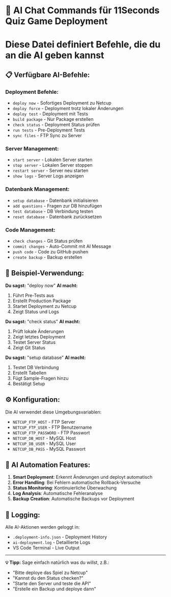 # 🤖 AI Chat Commands für 11Seconds Quiz Game Deployment
# Diese Datei definiert Befehle, die du an die AI geben kannst

## 📋 Verfügbare AI-Befehle:

### **Deployment Befehle:**
- `deploy now` - Sofortiges Deployment zu Netcup
- `deploy force` - Deployment trotz lokaler Änderungen
- `deploy test` - Deployment mit Tests
- `build package` - Nur Package erstellen
- `check status` - Deployment Status prüfen
- `run tests` - Pre-Deployment Tests
- `sync files` - FTP Sync zu Server

### **Server Management:**
- `start server` - Lokalen Server starten
- `stop server` - Lokalen Server stoppen
- `restart server` - Server neu starten
- `show logs` - Server Logs anzeigen

### **Datenbank Management:**
- `setup database` - Datenbank initialisieren
- `add questions` - Fragen zur DB hinzufügen
- `test database` - DB Verbindung testen
- `reset database` - Datenbank zurücksetzen

### **Code Management:**
- `check changes` - Git Status prüfen
- `commit changes` - Auto-Commit mit AI Message
- `push code` - Code zu GitHub pushen
- `create backup` - Backup erstellen

## 🔧 Beispiel-Verwendung:

**Du sagst:** "deploy now"
**AI macht:** 
1. Führt Pre-Tests aus
2. Erstellt Production Package
3. Startet Deployment zu Netcup
4. Zeigt Status und Logs

**Du sagst:** "check status"
**AI macht:**
1. Prüft lokale Änderungen
2. Zeigt letztes Deployment
3. Testet Server Status
4. Zeigt Git Status

**Du sagst:** "setup database"
**AI macht:**
1. Testet DB Verbindung
2. Erstellt Tabellen
3. Fügt Sample-Fragen hinzu
4. Bestätigt Setup

## ⚙️ Konfiguration:

Die AI verwendet diese Umgebungsvariablen:
- `NETCUP_FTP_HOST` - FTP Server
- `NETCUP_FTP_USER` - FTP Benutzername  
- `NETCUP_FTP_PASSWORD` - FTP Passwort
- `NETCUP_DB_HOST` - MySQL Host
- `NETCUP_DB_USER` - MySQL User
- `NETCUP_DB_PASS` - MySQL Passwort

## 🤖 AI Automation Features:

1. **Smart Deployment**: Erkennt Änderungen und deployt automatisch
2. **Error Handling**: Bei Fehlern automatische Rollback-Versuche
3. **Status Monitoring**: Kontinuierliche Überwachung
4. **Log Analysis**: Automatische Fehleranalyse
5. **Backup Creation**: Automatische Backups vor Deployment

## 📝 Logging:

Alle AI-Aktionen werden geloggt in:
- `.deployment-info.json` - Deployment History
- `ai-deployment.log` - Detaillierte Logs
- VS Code Terminal - Live Output

---

**💡 Tipp:** Sage einfach natürlich was du willst, z.B.:
- "Bitte deploye das Spiel zu Netcup"
- "Kannst du den Status checken?"
- "Starte den Server und teste die API"
- "Erstelle ein Backup und deploye dann"

